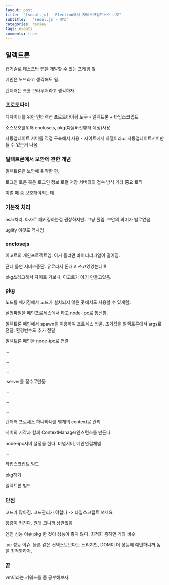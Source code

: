 ```yaml
---
layout: post
title:  "[seoul.js] - Electron에서 자바스크립트소스 보호"
subtitle:   "seoul.js - 밋업"
categories: review
tags: events
comments: true
---
```


## 일렉트론

웹기술로 데스크탑 앱을 개발할 수 있는 프레임 웤

메인은 노드라고 생각해도 됨.

렌더러는 크롬 브라우저라고 생각하자.

### 프로토파이

디자이너를 위한 인터렉션 프로토타이핑 도구 - 일렉트론 + 타입스크립트

소스보호를위해 enclosejs, pkg(다음버전부터 예정)사용

자동업데이트 서버를 직접 구축해서 사용 - 자이트에서 하젤이라고 자동업데이트서버만들 수 있는거 나옴

### 일렉트론에서 보안에 관한 개념

일렉트론은 보안에 취약한 편.

로그인 토큰 혹은 로그인 정보 로컬 저장
서버와의 접속 방식
기타 중요 로직

이럴 때 좀 보호해야되는데

### 기본적 처리

asar처리. 아사로 패키징하는걸 권장하지만. 그냥 풀림. 보안의 의미가 별로없음.

uglify 이것도 역시임

### enclosejs

이고르의 개인프로젝트임. 이거 돌리면 바이너리파일이 떨어짐.

근데 돌연 서비스중단. 유료라서 돈내고 쓰고있었는데!!!

pkg쓰라고해서 자이트 가보니. 이고르가 이거 만들고있음.

### pkg

노드를 패키징해서 노드가 설치되지 않은 곳에서도 사용할 수 있게함.

실행파일을 메인프로세스에서 하고 node-ipc로 통신함.

일렉트론 메인에서 spawn을 이용하여 프로세스 띄움. 초기값을 일렉트론에서 args로 전달. 환경변수도 추가 전달

일렉트론 메인을 node-ipc로 연결

...

...

...


.server를 꼼수로만듦

...

...

...

렌더러 프로세스 하나하나를 별개의 context로 관리

서버의 시작과 함께 ContextManager인스턴스를 만든다.

node-ipc서버 설정을 한다. 터널서버, 메인연결채널

...

타입스크립트 빌드

pkg하기

일렉트론 빌드


### 단점

코드가 많아짐. 코드관리가 어렵다 -> 타입스크립트 쓰세요

용량이 커진다. 원래 크니까 상관없음

엔진 성능 이슈 pkg 한 것이 성능이 좋지 않다. 최적화 좀하면 거의 비슷

ipc 성능 이슈. 물론 같은 컨텍스트보다는 느리지만, DOM이 더 성능에 예민하니까 돔을 최적화하자.

### 끝

vm이라는 키워드를 좀 공부해보자.
